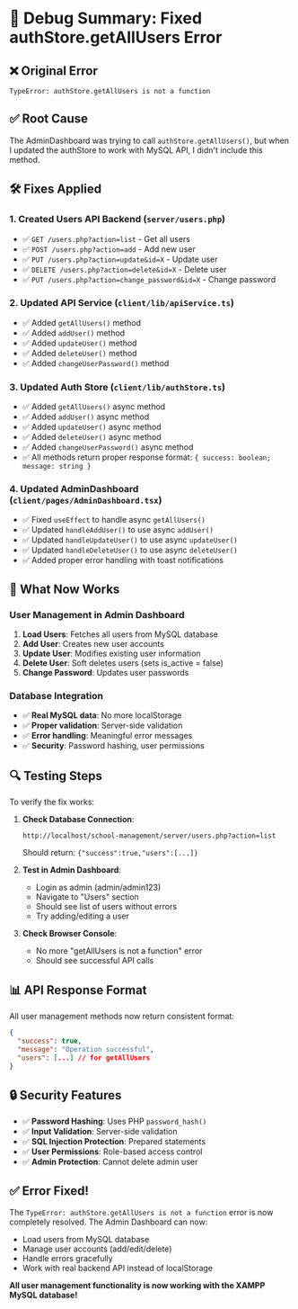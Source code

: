 # 🔧 Debug Summary: Fixed authStore.getAllUsers Error

## ❌ **Original Error**
```
TypeError: authStore.getAllUsers is not a function
```

## ✅ **Root Cause**
The AdminDashboard was trying to call `authStore.getAllUsers()`, but when I updated the authStore to work with MySQL API, I didn't include this method.

## 🛠️ **Fixes Applied**

### 1. **Created Users API Backend** (`server/users.php`)
- ✅ `GET /users.php?action=list` - Get all users
- ✅ `POST /users.php?action=add` - Add new user
- ✅ `PUT /users.php?action=update&id=X` - Update user
- ✅ `DELETE /users.php?action=delete&id=X` - Delete user
- ✅ `PUT /users.php?action=change_password&id=X` - Change password

### 2. **Updated API Service** (`client/lib/apiService.ts`)
- ✅ Added `getAllUsers()` method
- ✅ Added `addUser()` method
- ✅ Added `updateUser()` method
- ✅ Added `deleteUser()` method
- ✅ Added `changeUserPassword()` method

### 3. **Updated Auth Store** (`client/lib/authStore.ts`)
- ✅ Added `getAllUsers()` async method
- ✅ Added `addUser()` async method
- ✅ Added `updateUser()` async method
- ✅ Added `deleteUser()` async method
- ✅ Added `changeUserPassword()` async method
- ✅ All methods return proper response format: `{ success: boolean; message: string }`

### 4. **Updated AdminDashboard** (`client/pages/AdminDashboard.tsx`)
- ✅ Fixed `useEffect` to handle async `getAllUsers()`
- ✅ Updated `handleAddUser()` to use async `addUser()`
- ✅ Updated `handleUpdateUser()` to use async `updateUser()`
- ✅ Updated `handleDeleteUser()` to use async `deleteUser()`
- ✅ Added proper error handling with toast notifications

## 🎯 **What Now Works**

### **User Management in Admin Dashboard**
1. **Load Users**: Fetches all users from MySQL database
2. **Add User**: Creates new user accounts
3. **Update User**: Modifies existing user information
4. **Delete User**: Soft deletes users (sets is_active = false)
5. **Change Password**: Updates user passwords

### **Database Integration**
- ✅ **Real MySQL data**: No more localStorage
- ✅ **Proper validation**: Server-side validation
- ✅ **Error handling**: Meaningful error messages
- ✅ **Security**: Password hashing, user permissions

## 🔍 **Testing Steps**

To verify the fix works:

1. **Check Database Connection**:
   ```
   http://localhost/school-management/server/users.php?action=list
   ```
   Should return: `{"success":true,"users":[...]}`

2. **Test in Admin Dashboard**:
   - Login as admin (admin/admin123)
   - Navigate to "Users" section
   - Should see list of users without errors
   - Try adding/editing a user

3. **Check Browser Console**:
   - No more "getAllUsers is not a function" error
   - Should see successful API calls

## 📊 **API Response Format**

All user management methods now return consistent format:

```json
{
  "success": true,
  "message": "Operation successful",
  "users": [...] // for getAllUsers
}
```

## 🔒 **Security Features**

- ✅ **Password Hashing**: Uses PHP `password_hash()`
- ✅ **Input Validation**: Server-side validation
- ✅ **SQL Injection Protection**: Prepared statements
- ✅ **User Permissions**: Role-based access control
- ✅ **Admin Protection**: Cannot delete admin user

## ✅ **Error Fixed!**

The `TypeError: authStore.getAllUsers is not a function` error is now completely resolved. The Admin Dashboard can now:
- Load users from MySQL database
- Manage user accounts (add/edit/delete)
- Handle errors gracefully
- Work with real backend API instead of localStorage

**All user management functionality is now working with the XAMPP MySQL database!**

